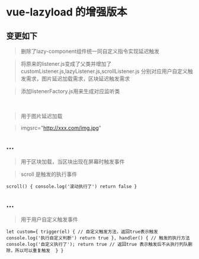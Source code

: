 # vue-lazyload 的增强版本
## 变更如下
> 删除了lazy-component组件统一同自定义指令实现延迟触发  

> 将原来的listener.js变成了父类并增加了customListener.js,lazyListener.js,scrollListener.js 分别对应用户自定义触发需求，图片延迟加载需求，区块延迟触发需求  

> 添加listenerFactory.js用来生成对应监听类

## <img v-lazy="imgsrc"></img>
> 用于图片延迟加载  

> imgsrc="http://xxx.com/img.jpg"

## <div v-lazy:scroll="scroll">...</div>
> 用于区块加载，当区块出现在屏幕时触发事件  

> scroll 是触发的执行事件  

``
scroll() {
    console.log('滚动执行了')
    return false
}
``

## <div v-lazy:custom="custom">...</div>
> 用于用户自定义触发事件   


``
let custom={
    trigger(el) { // 自定义触发方法，返回true表示触发
        console.log('执行自定义判断')
        return true
    },
    handler() { // 触发的执行方法
        console.log('自定义执行了');
        return true // 返回true 表示触发后不从执行列队删除，所以可以重复触发 
    }
}
``
